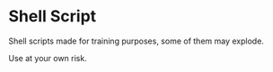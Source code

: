 # Shell Script
Shell scripts made for training purposes, some of them may explode.

Use at your own risk.
